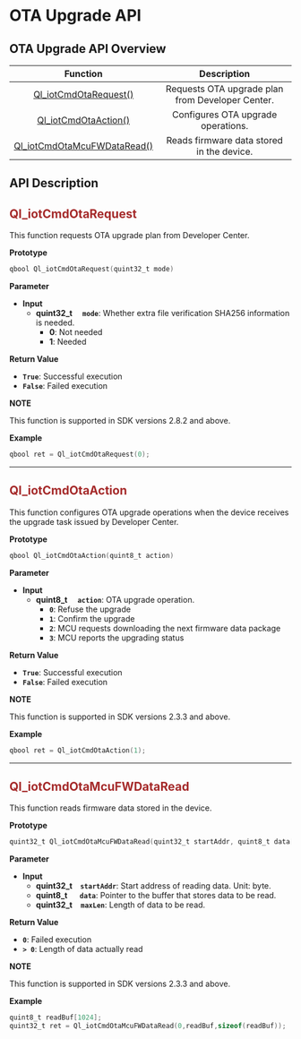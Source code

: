 # OTA Upgrade API

## **OTA Upgrade API Overview**

|                         Function                          |                Description                |
| :-------------------------------------------------------: | :---------------------------------------: |
|       [Ql_iotCmdOtaRequest()](#Ql_iotCmdOtaRequest)       |    Requests OTA upgrade plan from Developer Center.    |
|        [Ql_iotCmdOtaAction()](#Ql_iotCmdOtaAction)        |    Configures OTA upgrade operations.     |
| [Ql_iotCmdOtaMcuFWDataRead()](#Ql_iotCmdOtaMcuFWDataRead) | Reads firmware data stored in the device. |


## **API Description**

<span id="Ql_iotCmdOtaRequest">  </span>

## <font color=#A52A2A  >__Ql_iotCmdOtaRequest__</font>

This function requests OTA upgrade plan from Developer Center.

__Prototype__

```c
qbool Ql_iotCmdOtaRequest(quint32_t mode)
```

__Parameter__

* __Input__
  * __quint32_t__  __`mode`__: Whether extra file verification SHA256 information is needed.
    * __0__: Not needed
    * __1__: Needed

__Return Value__

* __`True`__: Successful execution
* __`False`__: Failed execution

__NOTE__ 

This function is supported in SDK versions 2.8.2 and above.

__Example__

```c
qbool ret = Ql_iotCmdOtaRequest(0);
```

---

<span id="Ql_iotCmdOtaAction">  </span>

## <font color=#A52A2A  >__Ql_iotCmdOtaAction__</font>

This function configures OTA upgrade operations when the device receives the upgrade task issued by Developer Center.

__Prototype__

```c
qbool Ql_iotCmdOtaAction(quint8_t action)
```

__Parameter__

* __Input__
  * __quint8_t__  __`action`__: OTA upgrade operation.
    * __`0`__: Refuse the upgrade
    * __`1`__: Confirm the upgrade
    * __`2`__: MCU requests downloading the next firmware data package
    * __`3`__: MCU reports the upgrading status


__Return Value__

* __`True`__: Successful execution
* __`False`__: Failed execution

__NOTE__ 

This function is supported in SDK versions 2.3.3 and above.

__Example__

```c
qbool ret = Ql_iotCmdOtaAction(1);
```

---

<span id="Ql_iotCmdOtaMcuFWDataRead">  </span>

## <font color=#A52A2A  >__Ql_iotCmdOtaMcuFWDataRead__</font>

This function reads firmware data stored in the device.

__Prototype__

```c
quint32_t Ql_iotCmdOtaMcuFWDataRead(quint32_t startAddr, quint8_t data[], quint32_t maxLen)
```

__Parameter__

* __Input__
  * __quint32_t__ __`startAddr`__: Start address of reading data. Unit: byte.
  * __quint8_t__   __`data`__: Pointer to the buffer that stores data to be read.
  * __quint32_t__   __`maxLen`__: Length of data to be read.


__Return Value__

* __`0`__: Failed execution
* __`> 0`__: Length of data actually read

__NOTE__ 

This function is supported in SDK versions 2.3.3 and above.

__Example__

```c
quint8_t readBuf[1024];
quint32_t ret = Ql_iotCmdOtaMcuFWDataRead(0,readBuf,sizeof(readBuf));
```